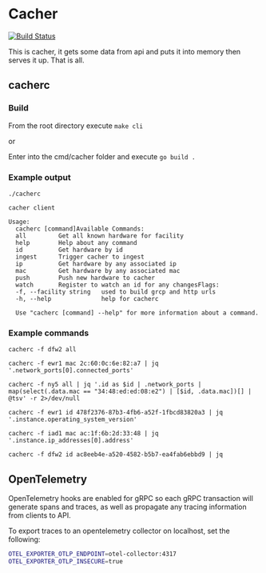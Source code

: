 # Cacher
[![Build Status](https://cloud.drone.io/api/badges/packethost/cacher/status.svg)](https://cloud.drone.io/packethost/cacher)

This is cacher, it gets some data from api and puts it into memory then serves it up.
That is all.

## cacherc

### Build

From the root directory execute `make cli`

or

Enter into the cmd/cacher folder and execute `go build .`


### Example output

```
./cacherc

cacher client

Usage:
  cacherc [command]Available Commands:
  all         Get all known hardware for facility
  help        Help about any command
  id          Get hardware by id
  ingest      Trigger cacher to ingest
  ip          Get hardware by any associated ip
  mac         Get hardware by any associated mac
  push        Push new hardware to cacher
  watch       Register to watch an id for any changesFlags:
  -f, --facility string   used to build grcp and http urls
  -h, --help              help for cacherc

  Use "cacherc [command] --help" for more information about a command.
```

### Example commands

`cacherc -f dfw2 all`

`cacherc -f ewr1 mac 2c:60:0c:6e:82:a7 | jq '.network_ports[0].connected_ports'`

`cacherc -f ny5 all | jq '.id as $id | .network_ports | map(select(.data.mac == "34:48:ed:ed:08:e2") | [$id, .data.mac])[] | @tsv' -r 2>/dev/null`

`cacherc -f ewr1 id 478f2376-87b3-4fb6-a52f-1fbcd83820a3 | jq '.instance.operating_system_version'`

`cacherc -f iad1 mac ac:1f:6b:2d:33:48 | jq '.instance.ip_addresses[0].address'`

`cacherc -f dfw2 id ac8eeb4e-a520-4582-b5b7-ea4fab6ebbd9 | jq `

## OpenTelemetry

OpenTelemetry hooks are enabled for gRPC so each gRPC transaction will generate spans and traces, as well as propagate
any tracing information from clients to API.

To export traces to an opentelemetry collector on localhost, set the following:

```sh
OTEL_EXPORTER_OTLP_ENDPOINT=otel-collector:4317
OTEL_EXPORTER_OTLP_INSECURE=true
```
